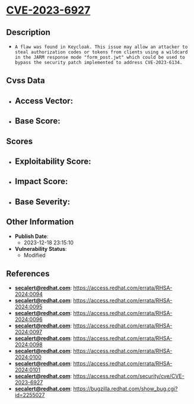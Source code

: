 
# [CVE-2023-6927](https://access.redhat.com/errata/RHSA-2024:0094)

## Description

- `A flaw was found in Keycloak. This issue may allow an attacker to steal authorization codes or tokens from clients using a wildcard in the JARM response mode "form_post.jwt" which could be used to bypass the security patch implemented to address CVE-2023-6134.`

## Cvss Data

- **Access Vector**:
  - 
- **Base Score**:
  - 

## Scores

- **Exploitability Score**:
  - 
- **Impact Score**:
  - 
- **Base Severity**:
  - 

## Other Information

- **Publish Date**:
  - 2023-12-18 23:15:10
- **Vulnerability Status**:
  - Modified

## References

- **secalert@redhat.com**: https://access.redhat.com/errata/RHSA-2024:0094
- **secalert@redhat.com**: https://access.redhat.com/errata/RHSA-2024:0095
- **secalert@redhat.com**: https://access.redhat.com/errata/RHSA-2024:0096
- **secalert@redhat.com**: https://access.redhat.com/errata/RHSA-2024:0097
- **secalert@redhat.com**: https://access.redhat.com/errata/RHSA-2024:0098
- **secalert@redhat.com**: https://access.redhat.com/errata/RHSA-2024:0100
- **secalert@redhat.com**: https://access.redhat.com/errata/RHSA-2024:0101
- **secalert@redhat.com**: https://access.redhat.com/security/cve/CVE-2023-6927
- **secalert@redhat.com**: https://bugzilla.redhat.com/show_bug.cgi?id=2255027
